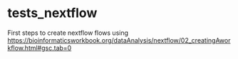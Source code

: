 # tests_nextflow
First steps to create nextflow flows using https://bioinformaticsworkbook.org/dataAnalysis/nextflow/02_creatingAworkflow.html#gsc.tab=0 
